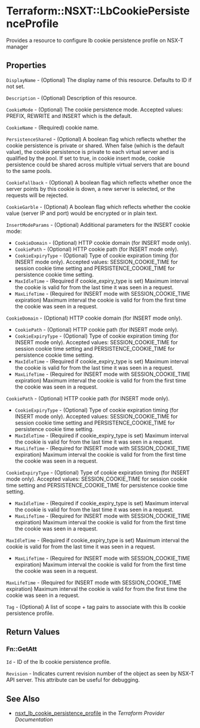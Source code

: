 # Terraform::NSXT::LbCookiePersistenceProfile

Provides a resource to configure lb cookie persistence profile on NSX-T manager

## Properties

`DisplayName` - (Optional) The display name of this resource. Defaults to ID if not set.

`Description` - (Optional) Description of this resource.

`CookieMode` - (Optional) The cookie persistence mode. Accepted values: PREFIX, REWRITE and INSERT which is the default.

`CookieName` - (Required) cookie name.

`PersistenceShared` - (Optional) A boolean flag which reflects whether the cookie persistence is private or shared. When false (which is the default value), the cookie persistence is private to each virtual server and is qualified by the pool. If set to true, in cookie insert mode, cookie persistence could be shared across multiple virtual servers that are bound to the same pools.

`CookieFallback` - (Optional) A boolean flag which reflects whether once the server points by this cookie is down, a new server is selected, or the requests will be rejected.

`CookieGarble` - (Optional) A boolean flag which reflects whether the cookie value (server IP and port) would be encrypted or in plain text.

`InsertModeParams` - (Optional) Additional parameters for the INSERT cookie mode:
* `CookieDomain` - (Optional) HTTP cookie domain (for INSERT mode only).
* `CookiePath` - (Optional) HTTP cookie path (for INSERT mode only).
* `CookieExpiryType` - (Optional) Type of cookie expiration timing (for INSERT mode only). Accepted values: SESSION_COOKIE_TIME for session cookie time setting and PERSISTENCE_COOKIE_TIME for persistence cookie time setting.
* `MaxIdleTime` - (Required if cookie_expiry_type is set) Maximum interval the cookie is valid for from the last time it was seen in a request.
* `MaxLifeTime` - (Required for INSERT mode with SESSION_COOKIE_TIME expiration) Maximum interval the cookie is valid for from the first time the cookie was seen in a request.

`CookieDomain` - (Optional) HTTP cookie domain (for INSERT mode only).
* `CookiePath` - (Optional) HTTP cookie path (for INSERT mode only).
* `CookieExpiryType` - (Optional) Type of cookie expiration timing (for INSERT mode only). Accepted values: SESSION_COOKIE_TIME for session cookie time setting and PERSISTENCE_COOKIE_TIME for persistence cookie time setting.
* `MaxIdleTime` - (Required if cookie_expiry_type is set) Maximum interval the cookie is valid for from the last time it was seen in a request.
* `MaxLifeTime` - (Required for INSERT mode with SESSION_COOKIE_TIME expiration) Maximum interval the cookie is valid for from the first time the cookie was seen in a request.

`CookiePath` - (Optional) HTTP cookie path (for INSERT mode only).
* `CookieExpiryType` - (Optional) Type of cookie expiration timing (for INSERT mode only). Accepted values: SESSION_COOKIE_TIME for session cookie time setting and PERSISTENCE_COOKIE_TIME for persistence cookie time setting.
* `MaxIdleTime` - (Required if cookie_expiry_type is set) Maximum interval the cookie is valid for from the last time it was seen in a request.
* `MaxLifeTime` - (Required for INSERT mode with SESSION_COOKIE_TIME expiration) Maximum interval the cookie is valid for from the first time the cookie was seen in a request.

`CookieExpiryType` - (Optional) Type of cookie expiration timing (for INSERT mode only). Accepted values: SESSION_COOKIE_TIME for session cookie time setting and PERSISTENCE_COOKIE_TIME for persistence cookie time setting.
* `MaxIdleTime` - (Required if cookie_expiry_type is set) Maximum interval the cookie is valid for from the last time it was seen in a request.
* `MaxLifeTime` - (Required for INSERT mode with SESSION_COOKIE_TIME expiration) Maximum interval the cookie is valid for from the first time the cookie was seen in a request.

`MaxIdleTime` - (Required if cookie_expiry_type is set) Maximum interval the cookie is valid for from the last time it was seen in a request.
* `MaxLifeTime` - (Required for INSERT mode with SESSION_COOKIE_TIME expiration) Maximum interval the cookie is valid for from the first time the cookie was seen in a request.

`MaxLifeTime` - (Required for INSERT mode with SESSION_COOKIE_TIME expiration) Maximum interval the cookie is valid for from the first time the cookie was seen in a request.

`Tag` - (Optional) A list of scope + tag pairs to associate with this lb cookie persistence profile.


## Return Values

### Fn::GetAtt

`Id` - ID of the lb cookie persistence profile.

`Revision` - Indicates current revision number of the object as seen by NSX-T API server. This attribute can be useful for debugging.

## See Also

* [nsxt_lb_cookie_persistence_profile](https://www.terraform.io/docs/providers/nsxt/r/lb_cookie_persistence_profile.html) in the _Terraform Provider Documentation_